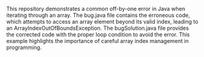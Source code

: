 This repository demonstrates a common off-by-one error in Java when iterating through an array. The bug.java file contains the erroneous code, which attempts to access an array element beyond its valid index, leading to an ArrayIndexOutOfBoundsException. The bugSolution.java file provides the corrected code with the proper loop condition to avoid the error. This example highlights the importance of careful array index management in programming.